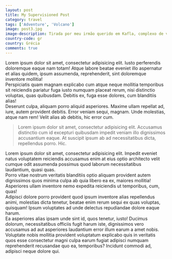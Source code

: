 ```yaml
---
layout: post
title: My Supervisioned Post
category: travel
tags: ['Adventure', 'Volcano']
image: post3.jpg
image-description: Tirada por meu irmão querido em Kafla, complexo de vulcões na Islândia.
country-code: gr
country: Grécia
comments: true
---
```


<div>Lorem ipsum dolor sit amet, consectetur adipisicing elit. Iusto perferendis doloremque eaque nam totam! Atque labore beatae eveniet illo aspernatur et alias quidem, ipsum assumenda, reprehenderit, sint doloremque inventore mollitia!</div>
<div>Perspiciatis quam magnam explicabo cum atque neque mollitia temporibus sit reiciendis pariatur fuga iusto numquam placeat rerum, nisi distinctio voluptas, quas quibusdam. Debitis ex, fuga esse dolores, cum blanditiis alias!</div>
<div>Deserunt culpa, aliquam porro aliquid asperiores. Maxime ullam repellat ad, iure, autem provident debitis. Error veniam sequi, magnam. Unde molestias, atque nam rem! Velit alias ab debitis, hic error cum.</div>

>Lorem ipsum dolor sit amet, consectetur adipisicing elit. Accusamus distinctio cum id excepturi quibusdam impedit veniam illo dignissimos accusantium eaque. At suscipit ipsum ab ad necessitatibus dicta, repellendus porro. Hic.

<div>Lorem ipsum dolor sit amet, consectetur adipisicing elit. Impedit eveniet natus voluptatem reiciendis accusamus enim at eius optio architecto velit cumque odit assumenda possimus quod laborum necessitatibus laudantium, quasi quas.</div>
<div>Porro vitae nostrum veritatis blanditiis optio aliquam provident autem dignissimos quos minima culpa ab quia libero ea ex, maiores mollitia! Asperiores ullam inventore nemo expedita reiciendis ut temporibus, cum, quas!</div>
<div>Adipisci dolore porro provident quod ipsum inventore alias repellendus animi, molestias dicta tenetur, beatae enim rerum sequi ex quas voluptas, quisquam! Ipsum voluptates ad unde delectus repudiandae dolore eaque harum.</div>
<div>Ea asperiores alias ipsam unde sint id, quos tenetur, iusto! Ducimus dolorum, necessitatibus officiis fugit harum iste, dignissimos vero accusamus ad aut asperiores laudantium error illum earum a amet nobis.</div>
<div>Voluptate nobis mollitia provident voluptatum explicabo quis in veritatis quos esse consectetur magni culpa earum fugiat adipisci numquam reprehenderit recusandae quo ea, temporibus? Incidunt commodi ad, adipisci neque dolore qui.</div>